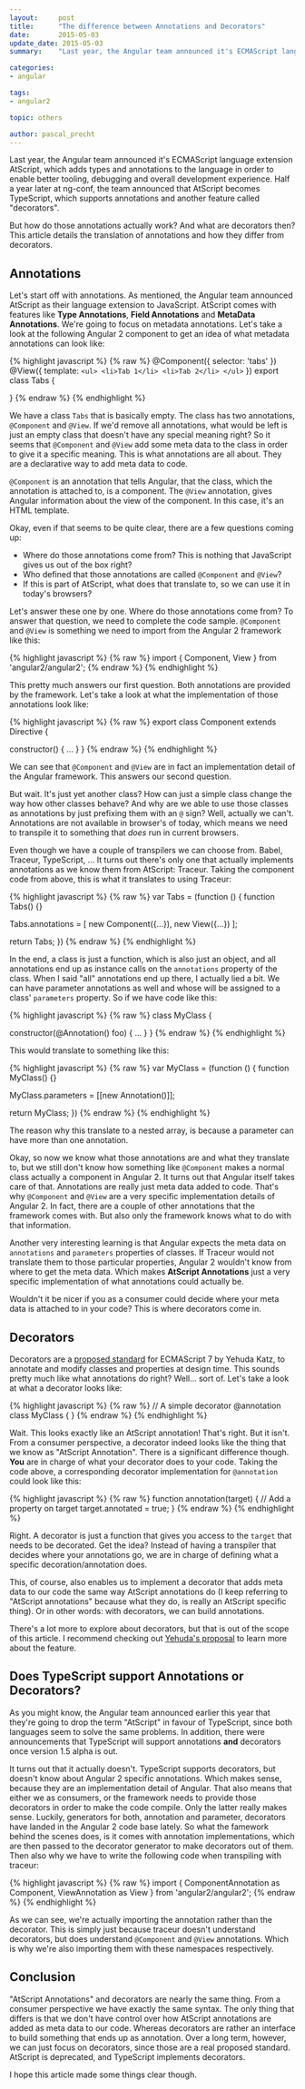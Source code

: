 ```yaml
---
layout:     post
title:      "The difference between Annotations and Decorators"
date:       2015-05-03
update_date: 2015-05-03
summary:    "Last year, the Angular team announced it's ECMAScript language extension AtScript, which adds types and annotations to the language in order to enable better tooling, debugging and a better overall development experience. However, just recently at ng-conf, the team announced that AtScript becomes TypeScript, because both languages seem to solve the same problems. TypeScript implements a language feature called Decorators. In this article we're going to explore what exactly the difference between annotations and decorators is."

categories: 
- angular

tags:
- angular2

topic: others

author: pascal_precht
---
```


Last year, the Angular team announced it's ECMAScript language extension AtScript, which adds types and annotations to the language in order to enable better tooling, debugging and overall development experience. Half a year later at ng-conf, the team announced that AtScript becomes TypeScript, which supports annotations and another feature called "decorators".

But how do those annotations actually work? And what are decorators then? This article details the translation of annotations and how they differ from decorators.

## Annotations

Let's start off with annotations. As mentioned, the Angular team announced AtScript  as their language extension to JavaScript. AtScript comes with features like **Type Annotations**, **Field Annotations** and **MetaData Annotations**. We're going to focus on metadata annotations. Let's take a look at the following Angular 2 component to get an idea of what metadata  annotations can look like:

{% highlight javascript %}
{% raw %}
@Component({
  selector: 'tabs'
})
@View({
  template: `
    <ul>
      <li>Tab 1</li>
      <li>Tab 2</li>
    </ul>
  `
})
export class Tabs {

}
{% endraw %}
{% endhighlight %}

We have a class `Tabs` that is basically empty. The class has two annotations, `@Component` and `@View`. If we'd remove all annotations, what would be left is just an empty class that doesn't have any special meaning right? So it seems that `@Component` and `@View` add some meta data to the class in order to give it a specific meaning. This is what annotations are all about. They are a declarative way to add meta data to code.

`@Component` is an annotation that tells Angular, that the class, which the annotation is attached to, is a component. The `@View` annotation, gives Angular information about the view of the component. In this case, it's an HTML template.

Okay, even if that seems to be quite clear, there are a few questions coming up:

- Where do those annotations come from? This is nothing that JavaScript gives us out of the box right?
- Who defined that those annotations are called `@Component` and `@View`?
- If this is part of AtScript, what does that translate to, so we can use it in today's browsers?
 
 Let's answer these one by one. Where do those annotations come from? To answer that question, we need to complete the code sample. `@Component` and `@View` is something we need to import from the Angular 2 framework like this:

{% highlight javascript %}
{% raw %}
import { Component, View } from 'angular2/angular2';
{% endraw %}
{% endhighlight %}

This pretty much answers our first question. Both annotations are provided by the framework. Let's take a look at what the implementation of those annotations look like:

{% highlight javascript %}
{% raw %}
export class Component extends Directive {

  constructor() {
    ...
  }
}
{% endraw %}
{% endhighlight %}

We can see that `@Component` and `@View` are in fact an implementation detail of the Angular framework. This answers our second question.

But wait. It's just yet another class? How can just a simple class change the way how other classes behave? And why are we able to use those classes as annotations by just prefixing them with an `@` sign? Well, actually we can't. Annotations are not available in browser's of today, which means we need to transpile it to something that *does* run in current browsers.

Even though we have a couple of transpilers we can choose from. Babel, Traceur, TypeScript, ... It turns out there's only one that actually implements annotations as we know them from AtScript: Traceur. Taking the component code from above, this is what it translates to using Traceur:

{% highlight javascript %}
{% raw %}
var Tabs = (function () {
  function Tabs() {}

  Tabs.annotations = [
    new Component({...}),
    new View({...})
  ];

  return Tabs;
})
{% endraw %}
{% endhighlight %}

In the end, a class is just a function, which is also just an object, and all annotations end up as instance calls on the `annotations` property of the class. When I said "all" annotations end up there, I actually lied a bit. We can have parameter annotations as well and whose will be assigned to a class' `parameters` property. So if we have code like this:

{% highlight javascript %}
{% raw %}
class MyClass {

  constructor(@Annotation() foo) {
    ...
  }
}
{% endraw %}
{% endhighlight %}

This would translate to something like this:

{% highlight javascript %}
{% raw %}
var MyClass = (function () {
  function MyClass() {}

  MyClass.parameters = [[new Annotation()]];

  return MyClass;
})
{% endraw %}
{% endhighlight %}

The reason why this translate to a nested array, is because a parameter can have more than one annotation.

Okay, so now we know what those annotations are and what they translate to, but we still don't know how something like `@Component` makes a normal class actually a component in Angular 2. It turns out that Angular itself takes care of that. Annotations are really just meta data added to code. That's why `@Component` and `@View` are a very specific implementation details of Angular 2. In fact, there are a couple of other annotations that the framework comes with. But also only the framework knows what to do with that information.

Another very interesting learning is that Angular expects the meta data on `annotations` and `parameters` properties of classes. If Traceur would not translate them to those particular properties, Angular 2 wouldn't know from where to get the meta data. Which makes **AtScript Annotations** just a very specific implementation of what annotations could actually be.

Wouldn't it be nicer if you as a consumer could decide where your meta data is attached to in your code? This is where decorators come in.

## Decorators

Decorators are a [proposed standard](https://github.com/wycats/javascript-decorators) for ECMAScript 7 by Yehuda Katz, to annotate and modify classes and properties at design time. This sounds pretty much like what annotations do right? Well... sort of. Let's take a look at what a decorator looks like:

{% highlight javascript %}
{% raw %}
// A simple decorator
@annotation
class MyClass { }
{% endraw %}
{% endhighlight %}

Wait. This looks exactly like an AtScript annotation! That's right. But it isn't. From a consumer perspective, a decorator indeed looks like the thing that we know as "AtScript Annotation". There is a significant difference though. **You** are in charge of what your decorator does to your code. Taking the code above, a corresponding decorator implementation for `@annotation` could look like this:

{% highlight javascript %}
{% raw %}
function annotation(target) {
   // Add a property on target
   target.annotated = true;
}
{% endraw %}
{% endhighlight %}

Right. A decorator is just a function that gives you access to the `target` that needs to be decorated. Get the idea? Instead of having a transpiler that decides where your annotations go, we are in charge of defining what a specific decoration/annotation does.

This, of course, also enables us to implement a decorator that adds meta data to our code the same way AtScript annotations do (I keep referring to "AtScript annotations" because what they do, is really an AtScript specific thing). Or in other words: with decorators, we can build annotations.

There's a lot more to explore about decorators, but that is out of the scope of this article. I recommend checking out [Yehuda's proposal](https://github.com/wycats/javascript-decorators) to learn more about the feature.

## Does TypeScript support Annotations or Decorators?

As you might know, the Angular team announced earlier this year that they're going to drop the term "AtScript" in favour of TypeScript, since both languages seem to solve the same problems. In addition, there were announcements that TypeScript will support annotations **and** decorators once version 1.5 alpha is out.

It turns out that it actually doesn't. TypeScript supports decorators, but doesn't know about Angular 2 specific annotations. Which makes sense, because they are an implementation detail of Angular. That also means that either we as consumers, or the framework needs to provide those decorators in order to make the code compile. Only the latter really makes sense. Luckily, generators for both, annotation and parameter, decorators have landed in the Angular 2 code base lately. So what the famework behind the scenes does, is it comes with annotation implementations, which are then passed to the decorator generator to make decorators out of them. Then also why we have to write the following code when transpiling with traceur:

{% highlight javascript %}
{% raw %}
import {
  ComponentAnnotation as Component,
  ViewAnnotation as View
} from 'angular2/angular2';
{% endraw %}
{% endhighlight %}

As we can see, we're actually importing the annotation rather than the decorator. This is simply just because traceur doesn't understand decorators, but does understand `@Component` and `@View` annotations. Which is why we're also importing them with these namespaces respectively.


## Conclusion

"AtScript Annotations" and decorators are nearly the same thing. From a consumer perspective we have exactly the same syntax. The only thing that differs is that we don't have control over how AtScript annotations are added as meta data to our code. Whereas decorators are rather an interface to build something that ends up as annotation. Over a long term, however, we can just focus on decorators, since those are a real proposed standard. AtScript is deprecated, and TypeScript implements decorators.

I hope this article made some things clear though.
